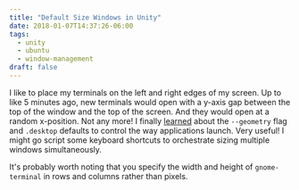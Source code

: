 ```yaml
---
title: "Default Size Windows in Unity"
date: 2018-01-07T14:37:26-06:00
tags:
  - unity
  - ubuntu
  - window-management
draft: false
---
```


I like to place my terminals on the left and right edges of my screen. Up to like 5 minutes ago, new terminals would open with a y-axis gap between the top of the window and the top of the screen. And they would open at a random x-position. Not any more! I finally [learned](https://www.faqforge.com/linux/tweak-default-size-position-application-window-ubuntu-unity/) about the `--geometry` flag and `.desktop` defaults to control the way applications launch. Very useful! I might go script some keyboard shortcuts to orchestrate sizing multiple windows simultaneously.

It's probably worth noting that you specify the width and height of `gnome-terminal` in rows and columns rather than pixels.

